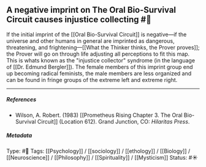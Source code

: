 ## A negative imprint on The Oral Bio-Survival Circuit causes injustice collecting  #🧠 

If the initial imprint of the [[Oral Bio-Survival Circuit]] is negative—if the universe and other humans in general are imprinted as dangerous, threatening, and frightening—[[What the Thinker thinks, the Prover proves]]; the Prover will go on through life adjusting all perceptions to fit this map. This is whats known as the "injustice collector" syndrome (in the language of [[Dr. Edmund Bergler]]). The female members of this imprint group end up becoming radical feminists, the male members are less organized and can be found in fringe groups of the extreme left and extreme right.

___

##### References


- Wilson, A. Robert. (1983) [[Prometheus Rising Chapter 3. The Oral Bio-Survival Circuit]] (Location 612). Grand Junction, CO: _Hilaritas Press_.

##### Metadata

Type: #🔴 
Tags: [[Psychology]] / [[sociology]] / [[ethology]] / [[Biology]] / [[Neuroscience]] / [[Philosophy]] / [[Spirituality]] / [[Mysticism]] 
Status:  #☀️ 